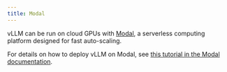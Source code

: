 ```yaml
---
title: Modal
---
```


vLLM can be run on cloud GPUs with [Modal](https://modal.com), a serverless computing platform designed for fast auto-scaling.

For details on how to deploy vLLM on Modal, see [this tutorial in the Modal documentation](https://modal.com/docs/examples/vllm_inference).
